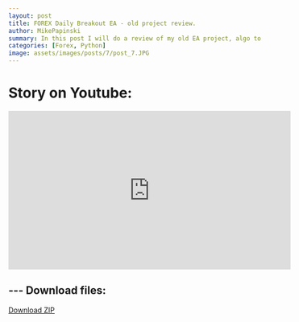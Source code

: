 ```yaml
---
layout: post
title: FOREX Daily Breakout EA - old project review.
author: MikePapinski
summary: In this post I will do a review of my old EA project, algo to trade forex using daily breakout strategy.
categories: [Forex, Python]
image: assets/images/posts/7/post_7.JPG
---
```





# Story on Youtube:

<iframe width="560" height="315" src="https://www.youtube.com/embed/MDtoXeCdqeg" frameborder="0" allow="accelerometer; autoplay; encrypted-media; gyroscope; picture-in-picture" allowfullscreen></iframe>


## --- Download files:

<a class="nav-link highlight" href="{{ site.baseurl }}/assets/Downloads/FOREX_Daily_Breakout_EA_old_project.zip">Download ZIP</a>

 